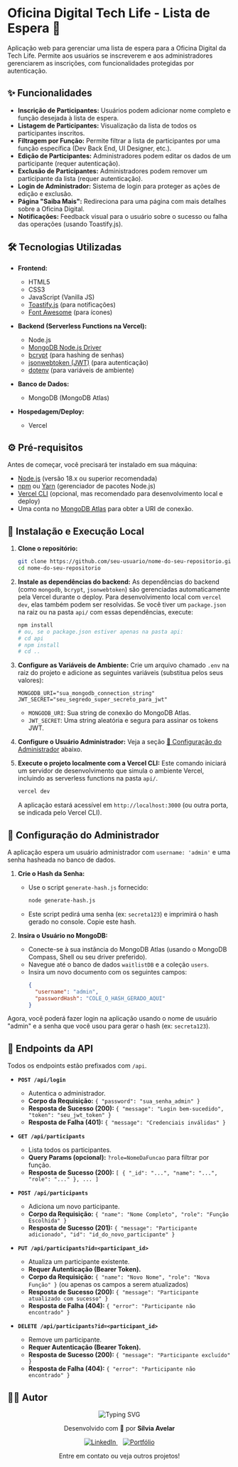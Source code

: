 # Oficina Digital Tech Life - Lista de Espera 🚀

Aplicação web para gerenciar uma lista de espera para a Oficina Digital da Tech Life.
Permite aos usuários se inscreverem e aos administradores gerenciarem as inscrições, com funcionalidades protegidas por autenticação.

<!-- (Opcional: Adicione um GIF ou screenshot da aplicação aqui. Você pode usar ferramentas como ScreenToGif ou Kap) -->
<!-- ![Demo da Aplicação](link_para_seu_gif_ou_screenshot.gif) -->

## ✨ Funcionalidades
*   **Inscrição de Participantes:** Usuários podem adicionar nome completo e função desejada à lista de espera.
*   **Listagem de Participantes:** Visualização da lista de todos os participantes inscritos.
*   **Filtragem por Função:** Permite filtrar a lista de participantes por uma função específica (Dev Back End, UI Designer, etc.).
*   **Edição de Participantes:** Administradores podem editar os dados de um participante (requer autenticação).
*   **Exclusão de Participantes:** Administradores podem remover um participante da lista (requer autenticação).
*   **Login de Administrador:** Sistema de login para proteger as ações de edição e exclusão.
*   **Página "Saiba Mais":** Redireciona para uma página com mais detalhes sobre a Oficina Digital.
*   **Notificações:** Feedback visual para o usuário sobre o sucesso ou falha das operações (usando Toastify.js).

## 🛠️ Tecnologias Utilizadas
*   **Frontend:**
    *   HTML5
    *   CSS3
    *   JavaScript (Vanilla JS)
    *   [Toastify.js](https://apvarun.github.io/toastify-js/) (para notificações)
    *   [Font Awesome](https://fontawesome.com/) (para ícones)

*   **Backend (Serverless Functions na Vercel):**
    *   Node.js
    *   [MongoDB Node.js Driver](https://www.mongodb.com/docs/drivers/node/current/)
    *   [bcrypt](https://www.npmjs.com/package/bcrypt) (para hashing de senhas)
    *   [jsonwebtoken (JWT)](https://www.npmjs.com/package/jsonwebtoken) (para autenticação)
    *   [dotenv](https://www.npmjs.com/package/dotenv) (para variáveis de ambiente)

*   **Banco de Dados:**
    *   MongoDB (MongoDB Atlas)

*   **Hospedagem/Deploy:**
    *   Vercel

## ⚙️ Pré-requisitos
Antes de começar, você precisará ter instalado em sua máquina:
*   [Node.js](https://nodejs.org/) (versão 18.x ou superior recomendada)
*   [npm](https://www.npmjs.com/) ou [Yarn](https://yarnpkg.com/) (gerenciador de pacotes Node.js)
*   [Vercel CLI](https://vercel.com/docs/cli) (opcional, mas recomendado para desenvolvimento local e deploy)
*   Uma conta no [MongoDB Atlas](https://www.mongodb.com/cloud/atlas) para obter a URI de conexão.

## 🚀 Instalação e Execução Local
1.  **Clone o repositório:**
    ```bash
    git clone https://github.com/seu-usuario/nome-do-seu-repositorio.git
    cd nome-do-seu-repositorio
    ```

2.  **Instale as dependências do backend:**
    As dependências do backend (como `mongodb`, `bcrypt`, `jsonwebtoken`) são gerenciadas automaticamente pela Vercel durante o deploy. Para desenvolvimento local com `vercel dev`, elas também podem ser resolvidas. Se você tiver um `package.json` na raiz ou na pasta `api/` com essas dependências, execute:
    ```bash
    npm install
    # ou, se o package.json estiver apenas na pasta api:
    # cd api
    # npm install
    # cd ..
    ```

3.  **Configure as Variáveis de Ambiente:**
    Crie um arquivo chamado `.env` na raiz do projeto e adicione as seguintes variáveis (substitua pelos seus valores):
    ```env
    MONGODB_URI="sua_mongodb_connection_string"
    JWT_SECRET="seu_segredo_super_secreto_para_jwt"
    ```
    *   `MONGODB_URI`: Sua string de conexão do MongoDB Atlas.
    *   `JWT_SECRET`: Uma string aleatória e segura para assinar os tokens JWT.

4.  **Configure o Usuário Administrador:**
    Veja a seção [🔑 Configuração do Administrador](#-configuração-do-administrador) abaixo.

5.  **Execute o projeto localmente com a Vercel CLI:**
    Este comando iniciará um servidor de desenvolvimento que simula o ambiente Vercel, incluindo as serverless functions na pasta `api/`.
    ```bash
    vercel dev
    ```
    A aplicação estará acessível em `http://localhost:3000` (ou outra porta, se indicada pelo Vercel CLI).

## 🔑 Configuração do Administrador
A aplicação espera um usuário administrador com `username: 'admin'` e uma senha hasheada no banco de dados.

1.  **Crie o Hash da Senha:**
    *   Use o script `generate-hash.js` fornecido:
        ```bash
        node generate-hash.js
        ```
    *   Este script pedirá uma senha (ex: `secreta123`) e imprimirá o hash gerado no console. Copie este hash.

2.  **Insira o Usuário no MongoDB:**
    *   Conecte-se à sua instância do MongoDB Atlas (usando o MongoDB Compass, Shell ou seu driver preferido).
    *   Navegue até o banco de dados `waitlistDB` e a coleção `users`.
    *   Insira um novo documento com os seguintes campos:
        ```json
        {
          "username": "admin",
          "passwordHash": "COLE_O_HASH_GERADO_AQUI"
        }
        ```

Agora, você poderá fazer login na aplicação usando o nome de usuário "admin" e a senha que você usou para gerar o hash (ex: `secreta123`).

## 🔌 Endpoints da API

Todos os endpoints estão prefixados com `/api`.

*   **`POST /api/login`**
    *   Autentica o administrador.
    *   **Corpo da Requisição:** `{ "password": "sua_senha_admin" }`
    *   **Resposta de Sucesso (200):** `{ "message": "Login bem-sucedido", "token": "seu_jwt_token" }`
    *   **Resposta de Falha (401):** `{ "message": "Credenciais inválidas" }`

*   **`GET /api/participants`**
    *   Lista todos os participantes.
    *   **Query Params (opcional):** `?role=NomeDaFuncao` para filtrar por função.
    *   **Resposta de Sucesso (200):** `[ { "_id": "...", "name": "...", "role": "..." }, ... ]`

*   **`POST /api/participants`**
    *   Adiciona um novo participante.
    *   **Corpo da Requisição:** `{ "name": "Nome Completo", "role": "Função Escolhida" }`
    *   **Resposta de Sucesso (201):** `{ "message": "Participante adicionado", "id": "id_do_novo_participante" }`

*   **`PUT /api/participants?id=<participant_id>`**
    *   Atualiza um participante existente.
    *   **Requer Autenticação (Bearer Token).**
    *   **Corpo da Requisição:** `{ "name": "Novo Nome", "role": "Nova Função" }` (ou apenas os campos a serem atualizados)
    *   **Resposta de Sucesso (200):** `{ "message": "Participante atualizado com sucesso" }`
    *   **Resposta de Falha (404):** `{ "error": "Participante não encontrado" }`

*   **`DELETE /api/participants?id=<participant_id>`**
    *   Remove um participante.
    *   **Requer Autenticação (Bearer Token).**
    *   **Resposta de Sucesso (200):** `{ "message": "Participante excluído" }`
    *   **Resposta de Falha (404):** `{ "error": "Participante não encontrado" }`

## 🧑‍💻 Autor
<p align="center">
<img src="https://readme-typing-svg.herokuapp.com/?font=Righteous&size=35&color=Fira&center=true&vCenter=true&width=650&height=70&duration=4000&lines=Olá!+Sou+a+Sílvia+Avelar...;Desenvolvedora+WEB...+Front-End...;Eternamente+Aprendendo...;Amante+de+Código+e+Café...;Confira+meus+links!+☕" alt="Typing SVG" />
</p>
<p align="center">
Desenvolvido com 💙 por <strong>Sílvia Avelar</strong>
</p>
<p align="center">
<a href="https://www.linkedin.com/in/silvia-avelar/" target="_blank">
<img src="https://img.shields.io/badge/-LinkedIn-%230077B5?style=for-the-badge&logo=linkedin&logoColor=white" alt="LinkedIn">
</a>
&nbsp;&nbsp;
<a href="https://silviaavelar.github.io/Portfolio/" target="_blank">
<img src="https://img.shields.io/badge/-Portfólio-FF4081?style=for-the-badge&logo=vercel&logoColor=white" alt="Portfólio">
</a>
</p>
<p align="center">
Entre em contato ou veja outros projetos!
</p>
